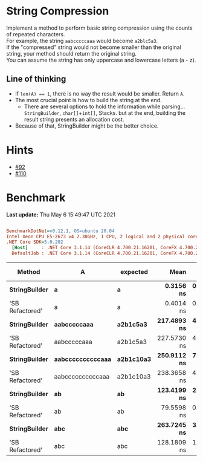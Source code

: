 ﻿# String Compression
Implement a method to perform basic string compression using the counts of repeated characters.  
For example, the string `aabcccccaaa` would become `a2blc5a3`.  
If the "compressed" string would not become smaller than the original string, your method should return 
the original string.  
You can assume the string has only uppercase and lowercase letters (a - z). 

## Line of thinking
- If `len(A) == 1`, there is no way the result would be smaller. Return `A`.
- The most crucial point is how to build the string at the end.
   - There are several options to hold the information while parsing... `StringBuilder`, `char[]`+`int[]`, Stacks. 
   but at the end, building the result string presents an allocation cost.
- Because of that, StringBuilder might be the better choice.


# Hints
- [#92](../../../hints.md#92)
- [#110](../../../hints.md#110)

# Benchmark

**Last update:** Thu May  6 15:49:47 UTC 2021

``` ini

BenchmarkDotNet=v0.12.1, OS=ubuntu 20.04
Intel Xeon CPU E5-2673 v4 2.30GHz, 1 CPU, 2 logical and 2 physical cores
.NET Core SDK=5.0.202
  [Host]     : .NET Core 3.1.14 (CoreCLR 4.700.21.16201, CoreFX 4.700.21.16208), X64 RyuJIT
  DefaultJob : .NET Core 3.1.14 (CoreCLR 4.700.21.16201, CoreFX 4.700.21.16208), X64 RyuJIT


```
|          Method |                A |  expected |        Mean |     Error |     StdDev |      Median |  Gen 0 | Gen 1 | Gen 2 | Allocated |
|---------------- |----------------- |---------- |------------:|----------:|-----------:|------------:|-------:|------:|------:|----------:|
|   **StringBuilder** |                **a** |         **a** |   **0.3156 ns** | **0.1051 ns** |  **0.1329 ns** |   **0.3310 ns** |      **-** |     **-** |     **-** |         **-** |
| &#39;SB Refactored&#39; |                a |         a |   0.4014 ns | 0.1077 ns |  0.1645 ns |   0.3853 ns |      - |     - |     - |         - |
|   **StringBuilder** |      **aabcccccaaa** |  **a2b1c5a3** | **217.4893 ns** | **4.4448 ns** |  **6.7877 ns** | **217.7359 ns** | **0.0055** |     **-** |     **-** |     **144 B** |
| &#39;SB Refactored&#39; |      aabcccccaaa |  a2b1c5a3 | 227.5730 ns | 4.6257 ns | 10.8124 ns | 225.5325 ns | 0.0055 |     - |     - |     144 B |
|   **StringBuilder** | **aabccccccccccaaa** | **a2b1c10a3** | **250.9112 ns** | **7.3254 ns** | **21.5993 ns** | **258.5167 ns** | **0.0057** |     **-** |     **-** |     **152 B** |
| &#39;SB Refactored&#39; | aabccccccccccaaa | a2b1c10a3 | 238.3658 ns | 4.7560 ns |  7.4045 ns | 236.9805 ns | 0.0057 |     - |     - |     152 B |
|   **StringBuilder** |               **ab** |        **ab** | **123.4199 ns** | **2.6530 ns** |  **7.8223 ns** | **126.5404 ns** | **0.0030** |     **-** |     **-** |      **80 B** |
| &#39;SB Refactored&#39; |               ab |        ab |  79.5598 ns | 0.6130 ns |  0.5734 ns |  79.4046 ns | 0.0030 |     - |     - |      80 B |
|   **StringBuilder** |              **abc** |       **abc** | **263.7245 ns** | **3.5718 ns** |  **3.3410 ns** | **263.9064 ns** | **0.0067** |     **-** |     **-** |     **176 B** |
| &#39;SB Refactored&#39; |              abc |       abc | 128.1809 ns | 1.3724 ns |  1.2838 ns | 128.1020 ns | 0.0033 |     - |     - |      88 B |
